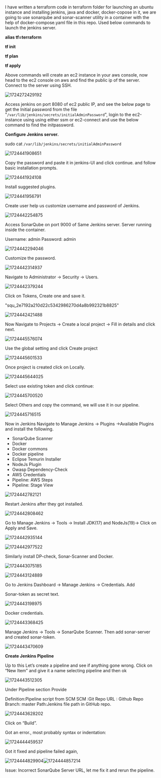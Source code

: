 I have written a terraform code in terraform folder for launching an ubuntu instance and installing jenkins, java and docker, docker-copose in it, we are going to use sonarqube and sonar-scanner utility in a container with the help of docker-compose.yaml file in this repo. Used below commands to launch the jenkins server.

**alias tf=terraform**

**tf init**

**tf plan**

**tf apply**

Above commands will create an ec2 instance in your aws console, now head to the ec2 console on aws and find the public ip of the server. Connect to the server using SSH.

![1724272429192](image/Readme/1724272429192.png)

Access jenkins on port 8080 of ec2 public IP, and see the below page to get the Initial password from the file "`/var/lib/jenkins/secrets/initialAdminPassword`", login to the ec2-instance using using either ssm or ec2-connect and use the below command to find the initpassword.

**Configure Jenkins server.**

sudo cat `/var/lib/jenkins/secrets/initialAdminPassword`

![1724441908651](image/Readme/1724441908651.png)

Copy the password and paste it in jenkins-UI and click continue. and follow basic installation prompts.

![1724441924108](image/Readme/1724441924108.png)


Install suggested plugins.


![1724441956791](image/Readme/1724441956791.png)


Create user help us customize username and password of Jenkins.


![1724442254875](image/Readme/1724442254875.png)


Access SonarQube on port 9000 of Same Jenkins server. Server running inside the container.

Username: admin
Password: admin

![1724442294046](image/Readme/1724442294046.png)


Customize the password.

![1724442314937](image/Readme/1724442314937.png)


Navigate to Administrator → Security → Users.

![1724442379244](image/Readme/1724442379244.png)


Click on Tokens, Create one and save it. 

"squ_2e7192a210d22c5342986270d4a8b992321b8825"

![1724442421488](image/Readme/1724442421488.png)

Now Navigate to Projects → Create a local project → Fill in details and click next.

![1724445576074](image/Readme/1724445576074.png)


Use the global setting and click Create project

![1724445601533](image/Readme/1724445601533.png)


Once project is created click on Locally.

![1724445644025](image/Readme/1724445644025.png)

Select use existing token and click continue:

![1724445700520](image/Readme/1724445700520.png)

Select Others and copy the command, we will use it in our pipeline.

![1724445716515](image/Readme/1724445716515.png)



Now in Jenkins Navigate to Manage Jenkins → Plugins →Available Plugins and install the following.


* SonarQube Scanner
* Docker
* Docker commons
* Docker pipeline
* Eclipse Temurin Installer
* NodeJs Plugin
* Owasp Dependency-Check
* AWS Credentials
* Pipeline: AWS Steps
* Pipeline: Stage View


![1724442782121](image/Readme/1724442782121.png)


Restart Jenkins after they got installed.


![1724442808462](image/Readme/1724442808462.png)


Go to Manage Jenkins → Tools → Install JDK(17) and NodeJs(19)→ Click on Apply and Save.


![1724442935144](image/Readme/1724442935144.png)


![1724442977522](image/Readme/1724442977522.png)


Similarly install DP-check, Sonar-Scanner and Docker.


![1724443075185](image/Readme/1724443075185.png)


![1724443124889](image/Readme/1724443124889.png)


Go to Jenkins Dashboard → Manage Jenkins → Credentials. Add

Sonar-token as secret text.

![1724443198975](image/Readme/1724443198975.png)


Docker credentials.

![1724443368425](image/Readme/1724443368425.png)



Manage Jenkins → Tools → SonarQube Scanner. Then add sonar-server and created sonar-token.

![1724443470609](image/Readme/1724443470609.png)

**Create Jenkins Pipeline**

Up to this Let’s create a pipeline and see if anything gone wrong.
Click on “New Item” and give it a name selecting pipeline and then ok


![1724443512305](image/Readme/1724443512305.png)


Under Pipeline section Provide

Definition:Pipeline script from SCM
SCM :Git
Repo URL : Github Repo
Branch: master
Path:Jenkins file path in GitHub repo.

![1724443628202](image/Readme/1724443628202.png)

Click on “Build”.

Got an error., most probably syntax or indentation:

![1724444459537](image/Readme/1724444459537.png)


Got it fixed and pipeline failed again,

![1724444829904](image/Readme/1724444829904.png)![1724444857214](image/Readme/1724444857214.png)


Issue:  Incorrect SonarQube Server URL, let me fix it and rerun the pipeline.
